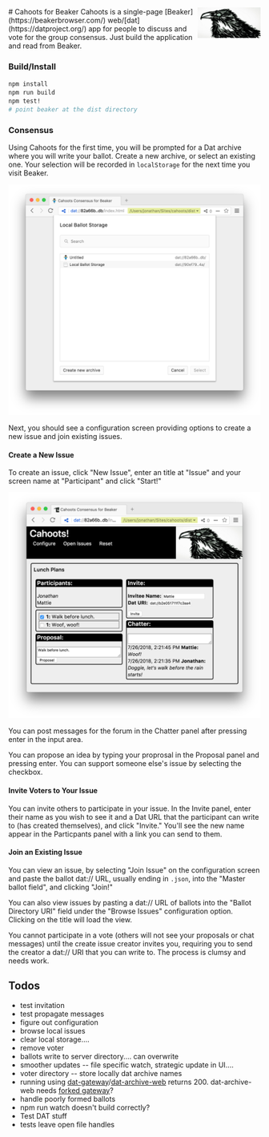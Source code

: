 <img style="float:right;width:25%" src="public/raven.jpg">
# Cahoots for Beaker
Cahoots is a single-page [Beaker](https://beakerbrowser.com/) web/[dat](https://datproject.org/) app for people to discuss and vote for the group consensus.  Just build the application and read from Beaker.

### Build/Install
```sh
npm install
npm run build
npm test!
# point beaker at the dist directory
```

### Consensus
Using Cahoots for the first time, you will be prompted for a Dat archive where you will write your ballot.  Create a new archive, or select an existing one.  Your selection will be recorded in `localStorage` for the next time you visit Beaker.

![Initialize with writeable storage.](docs/selectLocalBallotStorage.png)

Next, you should see a configuration screen providing options to create a new issue and join existing issues. 

#### Create a New Issue
To create an issue, click "New Issue", enter an title at "Issue" and your screen name at "Participant" and click "Start!"

![Sample issue view.](docs/sampleIssue.png)

You can post messages for the forum in the Chatter panel after pressing enter in the input area.

You can propose an idea by typing your proprosal in the Proposal panel and pressing enter.  You can support someone else's issue by selecting the checkbox.

#### Invite Voters to Your Issue
You can invite others to participate in your issue.  In the Invite panel, enter their name as you wish to see it and a Dat URL that the participant can write to (has created themselves), and click "Invite."  You'll see the new name appear in the Particpants panel with a link you can send to them.

#### Join an Existing Issue
You can view an issue, by selecting "Join Issue" on the configuration screen and paste the ballot dat:// URL, usually ending in `.json`, into the "Master ballot field", and clicking "Join!"

You can also view issues by pasting a dat:// URL of ballots into the "Ballot Directory URI" field under the "Browse Issues" configuration option.  Clicking on the title will load the view.

You cannot participate in a vote (others will not see your proposals or chat messages) until the create issue creator invites you, requiring you to send the creator a dat:// URI that you can write to.  The process is clumsy and needs work.

## Todos
- test invitation
- test propagate messages
- figure out configuration
- browse local issues
- clear local storage....
- remove voter
- ballots write to server directory.... can overwrite
- smoother updates -- file specific watch, strategic update in UI....
- voter directory -- store locally dat archive names
- running using [dat-gateway](https://github.com/pfrazee/dat-gateway)/[dat-archive-web](https://github.com/RangerMauve/dat-archive-web) returns 200. dat-archive-web needs [forked gateway](https://github.com/RangerMauve/dat-gateway)?
- handle poorly formed ballots
- npm run watch doesn't build correctly?
- Test DAT stuff
- tests leave open file handles
